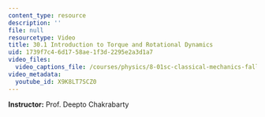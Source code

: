 ```yaml
---
content_type: resource
description: ''
file: null
resourcetype: Video
title: 30.1 Introduction to Torque and Rotational Dynamics
uid: 1739f7c4-6d17-58ae-1f3d-2295e2a3d1a7
video_files:
  video_captions_file: /courses/physics/8-01sc-classical-mechanics-fall-2016/week-10-rotational-motion/30.1-introduction-to-torque-and-rotational-dynamics/30.1-introduction-to-torque-and-rotational-dynamics/X9K8LT7SCZ0.vtt
video_metadata:
  youtube_id: X9K8LT7SCZ0
---
```


**Instructor:** Prof. Deepto Chakrabarty